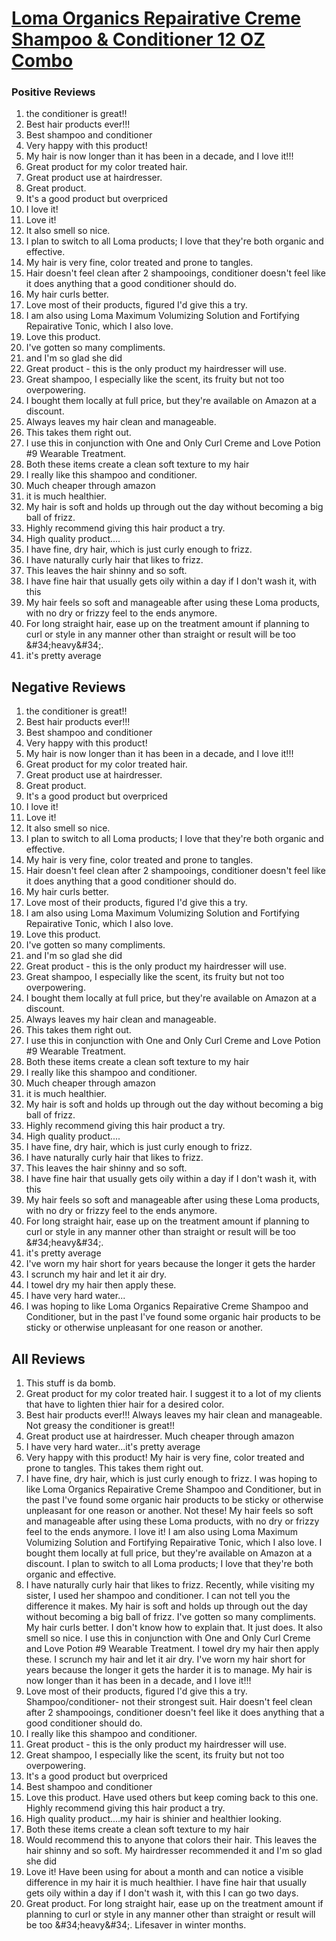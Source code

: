# [Loma Organics Repairative Creme Shampoo &amp; Conditioner 12 OZ Combo](https://products.checkmycream.com/products/Loma-Organics-Repairative-Creme-Shampoo-and-Conditioner-12-OZ-Combo.html)

### Positive Reviews

<ol>
      <li>the conditioner is great!!</li>
      <li>Best hair products ever!!!</li>
      <li>Best shampoo and conditioner</li>
      <li>Very happy with this product!  </li>
      <li>My hair is now longer than it has been in a decade, and I love it!!!</li>
      <li>Great product for my color treated hair.  </li>
      <li>Great product use at hairdresser.</li>
      <li>Great product.</li>
      <li>It&#x27;s a good product but overpriced</li>
      <li>I love it!</li>
      <li>Love it!</li>
      <li>It also smell so nice.  </li>
      <li>I plan to switch to all Loma products; I love that they&#x27;re both organic and effective.</li>
      <li>My hair is very fine, color treated and prone to tangles.</li>
      <li>Hair doesn&#x27;t feel clean after 2 shampooings, conditioner doesn&#x27;t feel like it does anything that a good conditioner should do.</li>
      <li>My hair curls better.  </li>
      <li>Love most of their products, figured I&#x27;d give this a try.</li>
      <li>I am also using Loma Maximum Volumizing Solution and Fortifying Repairative Tonic, which I also love.</li>
      <li>Love this product.</li>
      <li>I&#x27;ve gotten so many compliments.  </li>
      <li>and I&#x27;m so glad she did</li>
      <li>Great product - this is the only product my hairdresser will use.</li>
      <li>Great shampoo, I especially like the scent, its fruity but not too overpowering.</li>
      <li>I bought them locally at full price, but they&#x27;re available on Amazon at a discount.</li>
      <li>Always leaves my hair clean and manageable.</li>
      <li>This takes them right out.</li>
      <li>I use this in conjunction with One and Only Curl Creme and Love Potion #9 Wearable Treatment.  </li>
      <li>Both these items create a clean soft texture to my hair</li>
      <li>I really like this shampoo and conditioner.</li>
      <li>Much cheaper through amazon</li>
      <li>it is much healthier.</li>
      <li>My hair is soft and holds up through out the day without becoming a big ball of frizz.  </li>
      <li>Highly recommend giving this hair product a try.</li>
      <li>High quality product....</li>
      <li>I have fine, dry hair, which is just curly enough to frizz.</li>
      <li>I have naturally curly hair that likes to frizz.  </li>
      <li>This leaves the hair shinny and so soft.  </li>
      <li>I have fine hair that usually gets oily within a day if I don&#x27;t wash it, with this</li>
      <li>My hair feels so soft and manageable after using these Loma products, with no dry or frizzy feel to the ends anymore.</li>
      <li>For long straight hair, ease up on the treatment amount if planning to curl or style in any manner other than straight or result will be too &amp;#34;heavy&amp;#34;.</li>
      <li>it&#x27;s pretty average</li>
</ol>


<h2>Negative Reviews</h2>
<ol>
<li> the conditioner is great!!</li>
<li> Best hair products ever!!!</li>
<li> Best shampoo and conditioner</li>
<li> Very happy with this product!  </li>
<li> My hair is now longer than it has been in a decade, and I love it!!!</li>
<li> Great product for my color treated hair.  </li>
<li> Great product use at hairdresser.</li>
<li> Great product.</li>
<li> It&#x27;s a good product but overpriced</li>
<li> I love it!</li>
<li> Love it!</li>
<li> It also smell so nice.  </li>
<li> I plan to switch to all Loma products; I love that they&#x27;re both organic and effective.</li>
<li> My hair is very fine, color treated and prone to tangles.</li>
<li> Hair doesn&#x27;t feel clean after 2 shampooings, conditioner doesn&#x27;t feel like it does anything that a good conditioner should do.</li>
<li> My hair curls better.  </li>
<li> Love most of their products, figured I&#x27;d give this a try.</li>
<li> I am also using Loma Maximum Volumizing Solution and Fortifying Repairative Tonic, which I also love.</li>
<li> Love this product.</li>
<li> I&#x27;ve gotten so many compliments.  </li>
<li> and I&#x27;m so glad she did</li>
<li> Great product - this is the only product my hairdresser will use.</li>
<li> Great shampoo, I especially like the scent, its fruity but not too overpowering.</li>
<li> I bought them locally at full price, but they&#x27;re available on Amazon at a discount.</li>
<li> Always leaves my hair clean and manageable.</li>
<li> This takes them right out.</li>
<li> I use this in conjunction with One and Only Curl Creme and Love Potion #9 Wearable Treatment.  </li>
<li> Both these items create a clean soft texture to my hair</li>
<li> I really like this shampoo and conditioner.</li>
<li> Much cheaper through amazon</li>
<li> it is much healthier.</li>
<li> My hair is soft and holds up through out the day without becoming a big ball of frizz.  </li>
<li> Highly recommend giving this hair product a try.</li>
<li> High quality product....</li>
<li> I have fine, dry hair, which is just curly enough to frizz.</li>
<li> I have naturally curly hair that likes to frizz.  </li>
<li> This leaves the hair shinny and so soft.  </li>
<li> I have fine hair that usually gets oily within a day if I don&#x27;t wash it, with this</li>
<li> My hair feels so soft and manageable after using these Loma products, with no dry or frizzy feel to the ends anymore.</li>
<li> For long straight hair, ease up on the treatment amount if planning to curl or style in any manner other than straight or result will be too &amp;#34;heavy&amp;#34;.</li>
<li> it&#x27;s pretty average</li>
<li> I&#x27;ve worn my hair short for years because the longer it gets the harder</li>
<li> I scrunch my hair and let it air dry.  </li>
<li> I towel dry my hair then apply these.  </li>
<li> I have very hard water...</li>
<li> I was hoping to like Loma Organics Repairative Creme Shampoo and Conditioner, but in the past I&#x27;ve found some organic hair products to be sticky or otherwise unpleasant for one reason or another.</li>
</ol>

<h2>All Reviews</h2>

<ol>
    <li> This stuff is da bomb.</li>
    <li> Great product for my color treated hair.  I suggest it to a lot of my clients that have to lighten thier hair for a desired color.</li>
    <li> Best hair products ever!!! Always leaves my hair clean and manageable. Not greasy the conditioner is great!!</li>
    <li> Great product use at hairdresser. Much cheaper through amazon</li>
    <li> I have very hard water...it&#x27;s pretty average</li>
    <li> Very happy with this product!  My hair is very fine, color treated and prone to tangles. This takes them right out.</li>
    <li> I have fine, dry hair, which is just curly enough to frizz. I was hoping to like Loma Organics Repairative Creme Shampoo and Conditioner, but in the past I&#x27;ve found some organic hair products to be sticky or otherwise unpleasant for one reason or another. Not these! My hair feels so soft and manageable after using these Loma products, with no dry or frizzy feel to the ends anymore. I love it! I am also using Loma Maximum Volumizing Solution and Fortifying Repairative Tonic, which I also love. I bought them locally at full price, but they&#x27;re available on Amazon at a discount. I plan to switch to all Loma products; I love that they&#x27;re both organic and effective.</li>
    <li> I have naturally curly hair that likes to frizz.  Recently, while visiting my sister, I used her shampoo and conditioner.  I can not tell you the difference it makes.  My hair is soft and holds up through out the day without becoming a big ball of frizz.  I&#x27;ve gotten so many compliments.  My hair curls better.  I don&#x27;t know how to explain that.  It just does.  It also smell so nice.  I use this in conjunction with One and Only Curl Creme and Love Potion #9 Wearable Treatment.  I towel dry my hair then apply these.  I scrunch my hair and let it air dry.  I&#x27;ve worn my hair short for years because the longer it gets the harder it is to manage.  My hair is now longer than it has been in a decade, and I love it!!!</li>
    <li> Love most of their products, figured I&#x27;d give this a try. Shampoo/conditioner- not their strongest suit. Hair doesn&#x27;t feel clean after 2 shampooings, conditioner doesn&#x27;t feel like it does anything that a good conditioner should do.</li>
    <li> I really like this shampoo and conditioner.</li>
    <li> Great product - this is the only product my hairdresser will use.</li>
    <li> Great shampoo, I especially like the scent, its fruity but not too overpowering.</li>
    <li> It&#x27;s a good product but overpriced</li>
    <li> Best shampoo and conditioner</li>
    <li> Love this product. Have used others but keep coming back to this one. Highly recommend giving this hair product a try.</li>
    <li> High quality product....my hair is shinier and healthier looking.</li>
    <li> Both these items create a clean soft texture to my hair</li>
    <li> Would recommend this to anyone that colors their hair.  This leaves the hair shinny and so soft.  My hairdresser recommended it and I&#x27;m so glad she did</li>
    <li> Love it! Have been using for about a month and can notice a visible difference in my hair it is much healthier. I have fine hair that usually gets oily within a day if I don&#x27;t wash it, with this I can go two days.</li>
    <li> Great product. For long straight hair, ease up on the treatment amount if planning to curl or style in any manner other than straight or result will be too &amp;#34;heavy&amp;#34;. Lifesaver in winter months.</li>
</ol>





